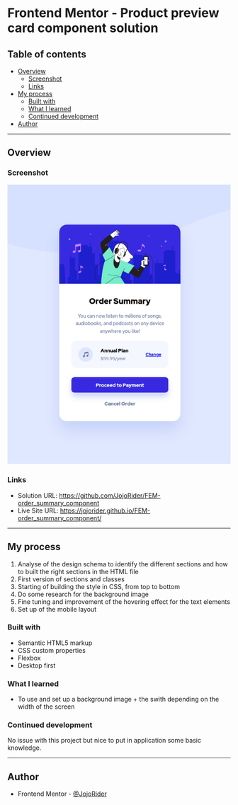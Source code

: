 # Frontend Mentor - Product preview card component solution

## Table of contents

- [Overview](#overview)
  - [Screenshot](#screenshot)
  - [Links](#links)
- [My process](#my-process)
  - [Built with](#built-with)
  - [What I learned](#what-i-learned)
  - [Continued development](#continued-development)
- [Author](#author)

---

## Overview

### Screenshot

![](./images/Screenshot.png)


### Links

- Solution URL: https://github.com/JojoRider/FEM-order_summary_component
- Live Site URL: https://jojorider.github.io/FEM-order_summary_component/


---

## My process

1. Analyse of the design schema to identify the different sections and how to built the right sections in the HTML file
2. First version of sections and classes
3. Starting of building the style in CSS, from top to bottom
4. Do some research for the background image
5. Fine tuning and improvement of the hovering effect for the text elements
6. Set up of the mobile layout


### Built with

- Semantic HTML5 markup
- CSS custom properties
- Flexbox
- Desktop first


### What I learned

- To use and set up a background image + the swith depending on the width of the screen


### Continued development

No issue with this project but nice to put in application some basic knowledge.


---

## Author

- Frontend Mentor - [@JojoRider](https://www.frontendmentor.io/profile/JojoRider)